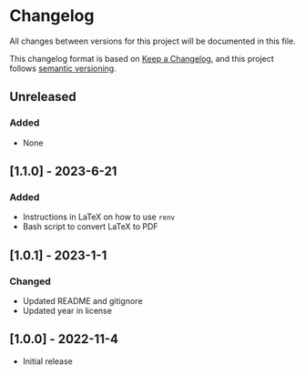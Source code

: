 # Changelog
All changes between versions for this project will be documented in this file.

This changelog format is based on [Keep a Changelog](https://keepachangelog.com/en/1.0.0/), and
this project follows [semantic versioning](https://semver.org/).


## Unreleased
### Added
- None


## [1.1.0] - 2023-6-21
### Added
- Instructions in LaTeX on how to use `renv`
- Bash script to convert LaTeX to PDF


## [1.0.1] - 2023-1-1
### Changed
- Updated README and gitignore
- Updated year in license


## [1.0.0] - 2022-11-4
- Initial release
